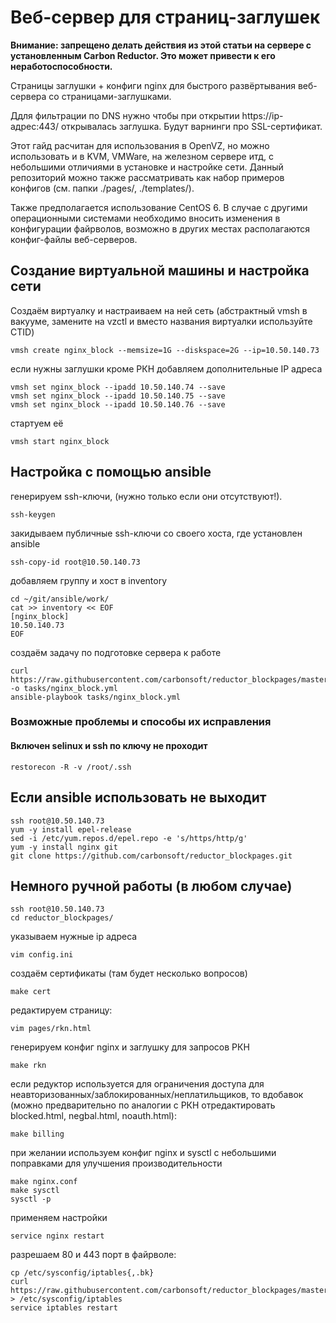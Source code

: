 # Веб-сервер для страниц-заглушек

**Внимание: запрещено делать действия из этой статьи на сервере с установленным Carbon Reductor. Это может привести к его неработоспособности.**

Страницы заглушки + конфиги nginx для быстрого развёртывания веб-сервера со страницами-заглушками.

Ддля фильтрации по DNS нужно чтобы при открытии https://ip-адрес:443/ открывалась заглушка. Будут варнинги про SSL-сертификат.

Этот гайд расчитан для использования в OpenVZ, но можно использовать и в KVM, VMWare, на железном сервере итд, с небольшими отличиями в установке и настройке сети. Данный репозиторий можно также рассматривать как набор примеров конфигов (см. папки ./pages/, ./templates/).

Также предполагается использование CentOS 6. В случае с другими операционными системами необходимо вносить изменения в конфигурации файрволов, возможно в других местах располагаются конфиг-файлы веб-серверов.

## Создание виртуальной машины и настройка сети

Создаём виртуалку и настраиваем на ней сеть (абстрактный vmsh в вакууме, замените на vzctl и вместо названия виртуалки используйте CTID)

    vmsh create nginx_block --memsize=1G --diskspace=2G --ip=10.50.140.73

если нужны заглушки кроме РКН добавляем дополнительные IP адреса

    vmsh set nginx_block --ipadd 10.50.140.74 --save
    vmsh set nginx_block --ipadd 10.50.140.75 --save
    vmsh set nginx_block --ipadd 10.50.140.76 --save
    
стартуем её

    vmsh start nginx_block

## Настройка с помощью ansible

генерируем ssh-ключи, (нужно только если они отсутствуют!).

    ssh-keygen

закидываем публичные ssh-ключи со своего хоста, где установлен ansible

    ssh-copy-id root@10.50.140.73
    
добавляем группу и хост в inventory
    
    cd ~/git/ansible/work/
    cat >> inventory << EOF
    [nginx_block]
    10.50.140.73
    EOF
    
создаём задачу по подготовке сервера к работе

    curl https://raw.githubusercontent.com/carbonsoft/reductor_blockpages/master/nginx_block.yml -o tasks/nginx_block.yml
    ansible-playbook tasks/nginx_block.yml

### Возможные проблемы и способы их исправления

#### Включен selinux и ssh по ключу не проходит

    restorecon -R -v /root/.ssh

## Если ansible использовать не выходит

    ssh root@10.50.140.73
    yum -y install epel-release
    sed -i /etc/yum.repos.d/epel.repo -e 's/https/http/g'
    yum -y install nginx git
    git clone https://github.com/carbonsoft/reductor_blockpages.git

## Немного ручной работы (в любом случае)

    ssh root@10.50.140.73
    cd reductor_blockpages/
    
указываем нужные ip адреса

    vim config.ini

создаём сертификаты (там будет несколько вопросов)

    make cert

редактируем страницу:
    
    vim pages/rkn.html
    
генерируем конфиг nginx и заглушку для запросов РКН

    make rkn
    
если редуктор используется для ограничения доступа для неавторизованных/заблокированных/неплатильщиков, то вдобавок (можно предварительно по аналогии с РКН отредактировать blocked.html, negbal.html, noauth.html):

    make billing
    
при желании используем конфиг nginx и sysctl с небольшими поправками для улучшения производительности

    make nginx.conf
    make sysctl
    sysctl -p

применяем настройки    

    service nginx restart

разрешаем 80 и 443 порт в файрволе:

    cp /etc/sysconfig/iptables{,.bk}
    curl https://raw.githubusercontent.com/carbonsoft/reductor_blockpages/master/templates/iptables > /etc/sysconfig/iptables
    service iptables restart
